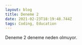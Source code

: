 ```yaml
---
layout: blog
title: Deneme 2
date: 2021-02-23T18:19:48.744Z
tags: Coding, Education
---
```

Deneme 2 deneme neden olmuyor.